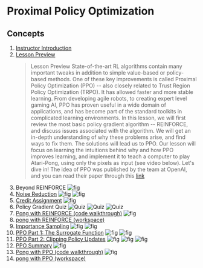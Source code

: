 # Proximal Policy Optimization

## Concepts
1. [Instructor Introduction](https://www.youtube.com/watch?v=sokSgNtGj9Y&feature=emb_logo)
1. [Lesson Preview](https://www.youtube.com/watch?time_continue=1&v=w27mvWFBnvQ&feature=emb_logo)
	> Lesson Preview
	> State-of-the-art RL algorithms contain many important tweaks in addition to simple value-based or policy-based methods. One of these key improvements is called Proximal Policy Optimization (PPO) -- also closely related to Trust Region Policy Optimization (TRPO). It has allowed faster and more stable learning. From developing agile robots, to creating expert level gaming AI, PPO has proven useful in a wide domain of applications, and has become part of the standard toolkits in complicated learning environments.
	> In this lesson, we will first review the most basic policy gradient algorithm -- REINFORCE, and discuss issues associated with the algorithm. We will get an in-depth understanding of why these problems arise, and find ways to fix them. The solutions will lead us to PPO. Our lesson will focus on learning the intuitions behind why and how PPO improves learning, and implement it to teach a computer to play Atari-Pong, using only the pixels as input (see video below). Let's dive in!
	> The idea of PPO was published by the team at OpenAI, and you can read their paper through this [link](https://arxiv.org/abs/1707.06347)
1. Beyond REINFORCE
	![fig](fig1.JPG)
1. [Noise Reduction](https://www.youtube.com/watch?v=GCGqT2knFJ0&feature=emb_logo)
	![fig](fig2.JPG)
	![fig](fig3.JPG)
1. [Credit Assignment](https://www.youtube.com/watch?v=tfZw1moB25Y&feature=emb_logo)
	![fig](fig4.JPG)
1. Policy Gradient Quiz
	![Quiz](quiz1.JPG)
	![Quiz](quiz2.JPG)
	![Quiz](quiz3.JPG)
1. [Pong with REINFORCE (code walkthrough)](https://www.youtube.com/watch?v=eKIjPrQWIgg&feature=emb_logo)
	![fig](fig5.JPG)
1. [pong with REINFORCE (workspace)](workspace-1544144745.tar.gz)
1. [Importance Sampling](https://www.youtube.com/watch?v=cYPvWriOPIk&feature=emb_logo)
	![fig](fig6.JPG)
	![fig](fig7.JPG)
1. [PPO Part 1: The Surrogate Function](https://www.youtube.com/watch?v=Y-boYZlpO7g&feature=emb_logo)
	![fig](fig8.JPG)
	![fig](fig9.JPG)
1. [PPO Part 2: Clipping Policy Updates](https://www.youtube.com/watch?v=NRzjGGX6c34&feature=emb_logo)
	![fig](fig10.JPG)
	![fig](fig11.JPG)
	![fig](fig12.JPG)
1. [PPO Summary](https://www.youtube.com/watch?v=qRAUAAWA_kc&feature=emb_logo)
	![fig](fig13.JPG)
1. [Pong with PPO (code walkthrough)](https://www.youtube.com/watch?v=XhfhR7Z01S0&feature=emb_logo)
	![fig](fig14.JPG)
1. [pong with PPO (workspace)](workspace-1544144745.tar.gz)